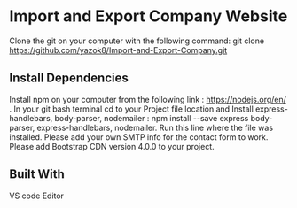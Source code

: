 <h1>Import and Export Company Website</h1>

Clone the git on your computer with the following command: git clone https://github.com/yazok8/Import-and-Export-Company.git

<h2>Install Dependencies</h2>

Install npm on your computer from the following link : https://nodejs.org/en/ .
In your git bash terminal cd to your Project file location and Install express-handlebars, body-parser, nodemailer : npm install --save express body-parser, express-handlebars, nodemailer. Run this line where the file was installed.
Please add your own SMTP info for the contact form to work.
Please add Bootstrap CDN version 4.0.0 to your project.

<h2>Built With</h2> 

VS code Editor 